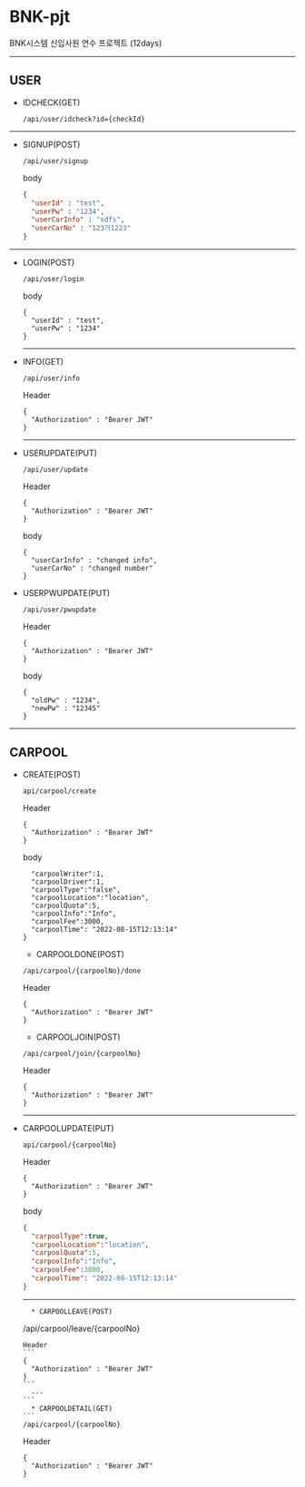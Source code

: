 # BNK-pjt

BNK시스템 신입사원 연수 프로젝트 (12days)

---
USER
---
* IDCHECK(GET)
  ```
  /api/user/idcheck?id={checkId}
  ```
---
* SIGNUP(POST)
  ```
  /api/user/signup
  ```
  body
  ```json
  {
    "userId" : "test",
    "userPw" : "1234",
    "userCarInfo" : "sdfs",
    "userCarNo" : "123가1223"
  }
  ```
---
* LOGIN(POST)
  ```
  /api/user/login
  ````
  body
  ```
  {
    "userId" : "test",
    "userPw" : "1234"
  }
  ```
  ---
* INFO(GET)
  ```
  /api/user/info
  ````
  Header
  ```
  {
    "Authorization" : "Bearer JWT"
  }
  ```
 
  ---
* USERUPDATE(PUT)
  ```
  /api/user/update
  ````
  Header
  ```
  {
    "Authorization" : "Bearer JWT"
  }
  ```
  body
  ```
  {
    "userCarInfo" : "changed info",
    "userCarNo" : "changed number"
  }
  ```
* USERPWUPDATE(PUT)
  ```
  /api/user/pwupdate
  ````
  Header
  ```
  {
    "Authorization" : "Bearer JWT"
  }
  ```
  body
  ```
  {
    "oldPw" : "1234",
    "newPw" : "12345"
  }
  ```
  
---
CARPOOL
---
* CREATE(POST)
  ```
  api/carpool/create
  ```
  Header
  ```
  {
    "Authorization" : "Bearer JWT"
  }
  ```
  body
  ```json{
    "carpoolWriter":1,
    "carpoolDriver":1,
    "carpoolType":"false",
    "carpoolLocation":"location",
    "carpoolQuota":5,
    "carpoolInfo":"Info",
    "carpoolFee":3000,
    "carpoolTime": "2022-08-15T12:13:14"
  }
  ```
  * CARPOOLDONE(POST)
  ```
  /api/carpool/{carpoolNo}/done
  ````
  Header
  ```
  {
    "Authorization" : "Bearer JWT"
  }
  ```
    * CARPOOLJOIN(POST)
  ```
  /api/carpool/join/{carpoolNo}
  ````
  Header
  ```
  {
    "Authorization" : "Bearer JWT"
  }
  ```
  ---
* CARPOOLUPDATE(PUT)
  ```
  api/carpool/{carpoolNo}
  ```
  Header
  ```
  {
    "Authorization" : "Bearer JWT"
  }
  ```
  body
  ```json
  {
    "carpoolType":true,
    "carpoolLocation":"location",
    "carpoolQuota":5,
    "carpoolInfo":"Info",
    "carpoolFee":3000,
    "carpoolTime": "2022-08-15T12:13:14"
  }
  ```
  ---
  ```
    * CARPOOLLEAVE(POST)
  ```
  /api/carpool/leave/{carpoolNo}
  ````
  Header
  ```
  {
    "Authorization" : "Bearer JWT"
  }
  ```
    ---
  ```
    * CARPOOLDETAIL(GET)
  ```
  /api/carpool/{carpoolNo}
  ````
  Header
  ```
  {
    "Authorization" : "Bearer JWT"
  }
  ```
